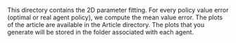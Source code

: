 This directory contains the 2D parameter fitting. For every policy value error (optimal or real agent policy), we compute the mean value error. The plots of the article are available in the Article directory. The plots that you generate will be stored in the folder associated with each agent.
